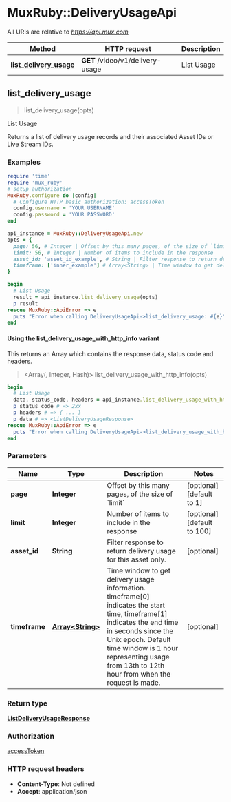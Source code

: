 # MuxRuby::DeliveryUsageApi

All URIs are relative to *https://api.mux.com*

| Method | HTTP request | Description |
| ------ | ------------ | ----------- |
| [**list_delivery_usage**](DeliveryUsageApi.md#list_delivery_usage) | **GET** /video/v1/delivery-usage | List Usage |


## list_delivery_usage

> <ListDeliveryUsageResponse> list_delivery_usage(opts)

List Usage

Returns a list of delivery usage records and their associated Asset IDs or Live Stream IDs.

### Examples

```ruby
require 'time'
require 'mux_ruby'
# setup authorization
MuxRuby.configure do |config|
  # Configure HTTP basic authorization: accessToken
  config.username = 'YOUR USERNAME'
  config.password = 'YOUR PASSWORD'
end

api_instance = MuxRuby::DeliveryUsageApi.new
opts = {
  page: 56, # Integer | Offset by this many pages, of the size of `limit`
  limit: 56, # Integer | Number of items to include in the response
  asset_id: 'asset_id_example', # String | Filter response to return delivery usage for this asset only.
  timeframe: ['inner_example'] # Array<String> | Time window to get delivery usage information. timeframe[0] indicates the start time, timeframe[1] indicates the end time in seconds since the Unix epoch. Default time window is 1 hour representing usage from 13th to 12th hour from when the request is made.
}

begin
  # List Usage
  result = api_instance.list_delivery_usage(opts)
  p result
rescue MuxRuby::ApiError => e
  puts "Error when calling DeliveryUsageApi->list_delivery_usage: #{e}"
end
```

#### Using the list_delivery_usage_with_http_info variant

This returns an Array which contains the response data, status code and headers.

> <Array(<ListDeliveryUsageResponse>, Integer, Hash)> list_delivery_usage_with_http_info(opts)

```ruby
begin
  # List Usage
  data, status_code, headers = api_instance.list_delivery_usage_with_http_info(opts)
  p status_code # => 2xx
  p headers # => { ... }
  p data # => <ListDeliveryUsageResponse>
rescue MuxRuby::ApiError => e
  puts "Error when calling DeliveryUsageApi->list_delivery_usage_with_http_info: #{e}"
end
```

### Parameters

| Name | Type | Description | Notes |
| ---- | ---- | ----------- | ----- |
| **page** | **Integer** | Offset by this many pages, of the size of &#x60;limit&#x60; | [optional][default to 1] |
| **limit** | **Integer** | Number of items to include in the response | [optional][default to 100] |
| **asset_id** | **String** | Filter response to return delivery usage for this asset only. | [optional] |
| **timeframe** | [**Array&lt;String&gt;**](String.md) | Time window to get delivery usage information. timeframe[0] indicates the start time, timeframe[1] indicates the end time in seconds since the Unix epoch. Default time window is 1 hour representing usage from 13th to 12th hour from when the request is made. | [optional] |

### Return type

[**ListDeliveryUsageResponse**](ListDeliveryUsageResponse.md)

### Authorization

[accessToken](../README.md#accessToken)

### HTTP request headers

- **Content-Type**: Not defined
- **Accept**: application/json

